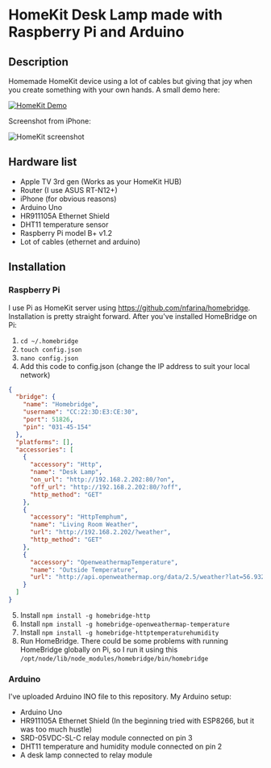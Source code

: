 # HomeKit Desk Lamp made with Raspberry Pi and Arduino

## Description
Homemade HomeKit device using a lot of cables but giving that joy when you create something with your own hands. A small demo here: 

[![HomeKit Demo](https://img.youtube.com/vi/YJR_WMAwMMw/0.jpg)](https://www.youtube.com/watch?v=YJR_WMAwMMw)

Screenshot from iPhone:

![HomeKit screenshot](http://screens.valters.me/jjGhfiBc9j.png)


## Hardware list
- Apple TV 3rd gen (Works as your HomeKit HUB)
- Router (I use ASUS RT-N12+)
- iPhone (for obvious reasons)
- Arduino Uno
- HR911105A Ethernet Shield
- DHT11 temperature sensor
- Raspberry Pi model B+ v1.2
- Lot of cables (ethernet and arduino)

## Installation

### Raspberry Pi
I use Pi as HomeKit server using https://github.com/nfarina/homebridge. Installation is pretty straight forward.
After you've installed HomeBridge on Pi:
1. ```cd ~/.homebridge```
2. ```touch config.json```
3. ```nano config.json```
4. Add this code to config.json (change the IP address to suit your local network)
```json
{
  "bridge": {
    "name": "Homebridge",
    "username": "CC:22:3D:E3:CE:30",
    "port": 51826,
    "pin": "031-45-154"
  },
  "platforms": [],
  "accessories": [
    {
      "accessory": "Http",
      "name": "Desk Lamp",
      "on_url": "http://192.168.2.202:80/?on",
      "off_url": "http://192.168.2.202:80/?off",
      "http_method": "GET"
    },
    {
      "accessory": "HttpTemphum",
      "name": "Living Room Weather",
      "url": "http://192.168.2.202/?weather",
      "http_method": "GET"
    },
    {
      "accessory": "OpenweathermapTemperature",
      "name": "Outside Temperature",
      "url": "http://api.openweathermap.org/data/2.5/weather?lat=56.932900&lon=24.076831&APPID=YOURAPPID"
    }
  ]
}
```
5. Install ```npm install -g homebridge-http```
6. Install ```npm install -g homebridge-openweathermap-temperature```
7. Install ```npm install -g homebridge-httptemperaturehumidity```
8. Run HomeBridge. There could be some problems with running HomeBridge globally on Pi, so I run it using this ```/opt/node/lib/node_modules/homebridge/bin/homebridge```


### Arduino
I've uploaded Arduino INO file to this repository. My Arduino setup:
- Arduino Uno 
- HR911105A Ethernet Shield (In the beginning tried with ESP8266, but it was too much hustle)
- SRD-05VDC-SL-C relay module connected on pin 3
- DHT11 temperature and humidity module connected on pin 2
- A desk lamp connected to relay module